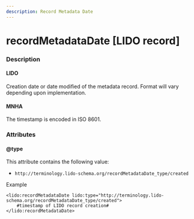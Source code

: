 ```yaml
---
description: Record Metadata Date
---
```


# recordMetadataDate \[LIDO record]

### Description

#### LIDO

Creation date or date modified of the metadata record. Format will vary depending upon implementation.

#### MNHA

The timestamp is encoded in ISO 8601.

### Attributes

#### @type

This attribute contains the following value:

* `http://terminology.lido-schema.org/recordMetadataDate_type/created`

Example

```markup
<lido:recordMetadataDate lido:type="http://terminology.lido-schema.org/recordMetadataDate_type/created">
    #timestamp of LIDO record creation#
</lido:recordMetadataDate>
```
